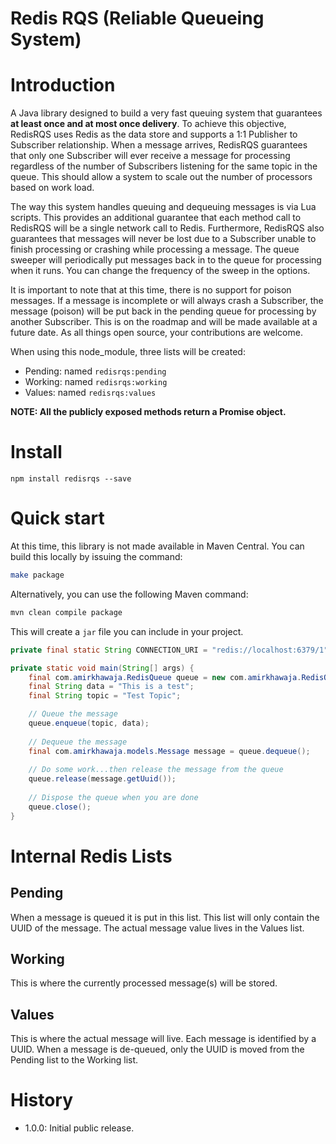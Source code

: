 Redis RQS (Reliable Queueing System)
====================================

# Introduction
A Java library designed to build a very fast queuing system that guarantees **at least once and at most once delivery**. To achieve this objective, RedisRQS uses Redis as the data store and supports a 1:1 Publisher to Subscriber relationship. When a message arrives, RedisRQS guarantees that only one Subscriber will ever receive a message for processing regardless of the number of Subscribers listening for the same topic in the queue. This should allow a system to scale out the number of processors based on work load.

The way this system handles queuing and dequeuing messages is via Lua scripts. This provides an additional guarantee that each method call to RedisRQS will be a single network call to Redis. Furthermore, RedisRQS also guarantees that messages will never be lost due to a Subscriber unable to finish processing or crashing while processing a message. The queue sweeper will periodically put messages back in to the queue for processing when it runs. You can change the frequency of the sweep in the options.

It is important to note that at this time, there is no support for poison messages. If a message is incomplete or will always crash a Subscriber, the message (poison) will be put back in the pending queue for processing by another Subscriber. This is on the roadmap and will be made available at a future date. As all things open source, your contributions are welcome.

When using this node_module, three lists will be created:

- Pending: named `redisrqs:pending`
- Working: named `redisrqs:working`
- Values: named `redisrqs:values`

**NOTE: All the publicly exposed methods return a Promise object.**

# Install
    npm install redisrqs --save

# Quick start
At this time, this library is not made available in Maven Central. You can build this locally by issuing the command:

``` bash
make package
```

Alternatively, you can use the following Maven command:

``` bash
mvn clean compile package
```

This will create a `jar` file you can include in your project. 

``` java
private final static String CONNECTION_URI = "redis://localhost:6379/1";

private static void main(String[] args) {
    final com.amirkhawaja.RedisQueue queue = new com.amirkhawaja.RedisQueue(CONNECTION_URI);
    final String data = "This is a test";
    final String topic = "Test Topic";

    // Queue the message
    queue.enqueue(topic, data);
    
    // Dequeue the message
    final com.amirkhawaja.models.Message message = queue.dequeue();
    
    // Do some work...then release the message from the queue
    queue.release(message.getUuid());
     
    // Dispose the queue when you are done
    queue.close();
}
```

# Internal Redis Lists
## Pending
When a message is queued it is put in this list. This list will only contain
the UUID of the message. The actual message value lives in the Values list.

## Working
This is where the currently processed message(s) will be stored.

## Values
This is where the actual message will live. Each message is identified
by a UUID. When a message is de-queued, only the UUID is moved from the
Pending list to the Working list.

# History
- 1.0.0: Initial public release.
